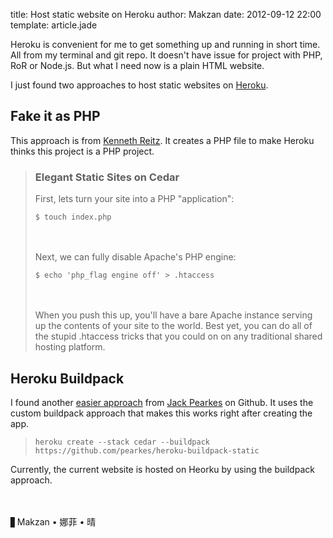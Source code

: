 title: Host static website on Heroku
author: Makzan
date: 2012-09-12 22:00
template: article.jade

Heroku is convenient for me to get something up and running in short time. All from my terminal and git repo. It doesn't have issue for project with PHP, RoR or Node.js. But what I need now is a plain HTML website. 

I just found two approaches to host static websites on [Heroku][1].


## Fake it as PHP

This approach is from [Kenneth Reitz][2]. It creates a PHP file to make Heroku thinks this project is a PHP project.


> ### Elegant Static Sites on Cedar
> 
> First, lets turn your site into a PHP "application":
> 
> `$ touch index.php`
>
> 　
> 
> Next, we can fully disable Apache's PHP engine:
> 
> `$ echo 'php_flag engine off' > .htaccess`
>
> 　
> 
> When you push this up, you'll have a bare Apache instance serving up the contents of your site to the world. Best yet, you can do all of the stupid .htaccess tricks that you could on on any traditional shared hosting platform.

## Heroku Buildpack

I found another [easier approach][4] from [Jack Pearkes][3] on Github. It uses the custom buildpack approach that makes this works right after creating the app.

> `heroku create --stack cedar --buildpack https://github.com/pearkes/heroku-buildpack-static`

Currently, the current website is hosted on Heorku by using the buildpack approach.

　

▋Makzan • 娜菲 • 晴

[1]: http://heroku.com
[2]: http://kennethreitz.com/static-sites-on-heroku-cedar.html
[3]: https://github.com/pearkes
[4]: https://github.com/pearkes/heroku-buildpack-static